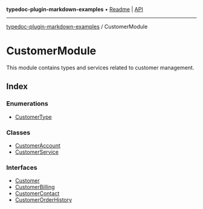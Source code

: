 **typedoc-plugin-markdown-examples** • [Readme](../README.md) \| [API](../modules.md)

***

[typedoc-plugin-markdown-examples](../README.md) / CustomerModule

# CustomerModule

This module contains types and services related to customer management.

## Index

### Enumerations

- [CustomerType](enumerations/CustomerType.md)

### Classes

- [CustomerAccount](classes/CustomerAccount.md)
- [CustomerService](classes/CustomerService.md)

### Interfaces

- [Customer](interfaces/Customer.md)
- [CustomerBilling](interfaces/CustomerBilling.md)
- [CustomerContact](interfaces/CustomerContact.md)
- [CustomerOrderHistory](interfaces/CustomerOrderHistory.md)
